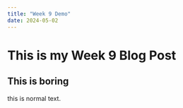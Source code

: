 ```yaml
---
title: "Week 9 Demo"
date: 2024-05-02
---
```


# This is my Week 9 Blog Post

## This is boring

this is normal text.
